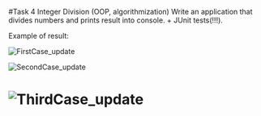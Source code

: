 
#Task 4  Integer Division (OOP, algorithmization)
Write an application that divides numbers and prints result into console. + JUnit tests(!!!).

Example of result:

![FirstCase_update](https://git.foxminded.com.ua/nikita.strokach/task4_division/uploads/132cdb6ec46f78348292aa9de89b1e5e/FirstCase_update.PNG)

![SecondCase_update](https://git.foxminded.com.ua/nikita.strokach/task4_division/uploads/b4ff5a9fcec11260e10f018871bf9d57/SecondCase_update.PNG)

![ThirdCase_update](https://git.foxminded.com.ua/nikita.strokach/task4_division/uploads/cb695a53c9796fb188f63d6583099287/ThirdCase_update.PNG)
=======

